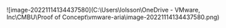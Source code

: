 ![image-20221114134437580](C:\Users\lolsson\OneDrive - VMware, Inc\CMBU\Proof of Concept\vmware-aria\image-20221114134437580.png)